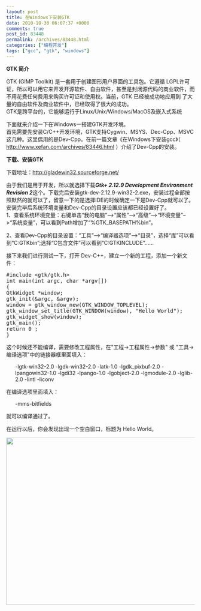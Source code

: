 ```yaml
---
layout: post
title: 在Windows下安装GTK
data: 2010-10-30 06:07:37 +0000
comments: true
post_id: 83448
permalink: /archives/83448.html
categories: ["编程开发"]
tags: ["gcc", "gtk", "windows"]
---
```


<strong>GTK 简介 </strong>

GTK (GIMP Toolkit) 是一套用于创建图形用户界面的工具包。它遵循 LGPL许可证，所以可以用它来开发开源软件、自由软件，甚至是封闭源代码的商业软件，而不用花费任何费用来购买许可证和使用权。当前，GTK 已经被成功地应用到 了大量的自由软件及商业软件中，已经取得了很大的成功。  
GTK是跨平台的，它能够运行于Linux/Unix/Windows/MacOS及嵌入式系统

下面就来介绍一下在Windows一搭建GTK开发环境。  
首先需要先安装C/C++开发环境，GTK支持Cygwin、MSYS、Dec-Cpp、MSVC这几种。这里偶用的是Dev-Cpp。在前一篇文章《在Windows下安装gcc》（ http://www.xefan.com/archives/83446.html ）介绍了Dev-Cpp的安装。

<strong>下载、安装GTK</strong>

下载地址：http://gladewin32.sourceforge.net/

由于我们是用于开发，所以就选择下载<strong><em>Gtk+ 2.12.9 Development Environment Revision 2</em></strong>这个。下载完后安装gtk-dev-2.12.9-win32-2.exe，安装过程全部按照默然的就可以了，留意一下的是选择IDE的时候确定一下是Dev-Cpp就可以了。安装完毕后系统环境变量和Dev-Cpp的目录设置应该都已经设置好了。  
1、查看系统环境变量：右键单击“我的电脑”–&gt;“属性”–&gt;“高级”–&gt;“环境变量”–&gt;“系统变量”，可以看到Path增加了“%GTK_BASEPATH%bin”。

2、查看Dev-Cpp的目录设置：“工具”–&gt;“编译器选项”–&gt;“目录”，选择“库”可以看到“C:GTKbin”;选择“C包含文件”可以看到“C:GTKINCLUDE”……

接下来我们进行测试一下，打开 Dev-C++，建立一个新的工程，添加一个新文件：

<pre>#include &lt;gtk/gtk.h&gt;
int main(int argc, char *argv[])
{
GtkWidget *window;
gtk_init(&amp;argc, &amp;argv);
window = gtk_window_new(GTK_WINDOW_TOPLEVEL);
gtk_window_set_title(GTK_WINDOW(window), "Hello World");
gtk_widget_show(window);
gtk_main();
return 0 ;
}</pre>

这个时候还不能编译，需要修改工程属性，在"工程-&gt;工程属性-&gt;参数" 或 "工具-&gt;编译选项"中的链接器框里面填入：  
<ul> -lgtk-win32-2.0 -lgdk-win32-2.0 -latk-1.0 -lgdk_pixbuf-2.0 -lpangowin32-1.0 -lgdi32 -lpango-1.0 -lgobject-2.0 -lgmodule-2.0 -lglib-2.0 -lintl -liconv</ul>

在编译选项里面填入：  
<ul> -mms-bitfields</ul>
就可以编译通过了。

在运行以后，你会发现出现一个空白窗口，标题为 Hello World。

<img class="aligncenter" title="Dev Cpp-GTK" src="http://img208.poco.cn/mypoco/myphoto/20101030/13/5545129120101030135311028.jpg" alt="" width="533" height="446" />
